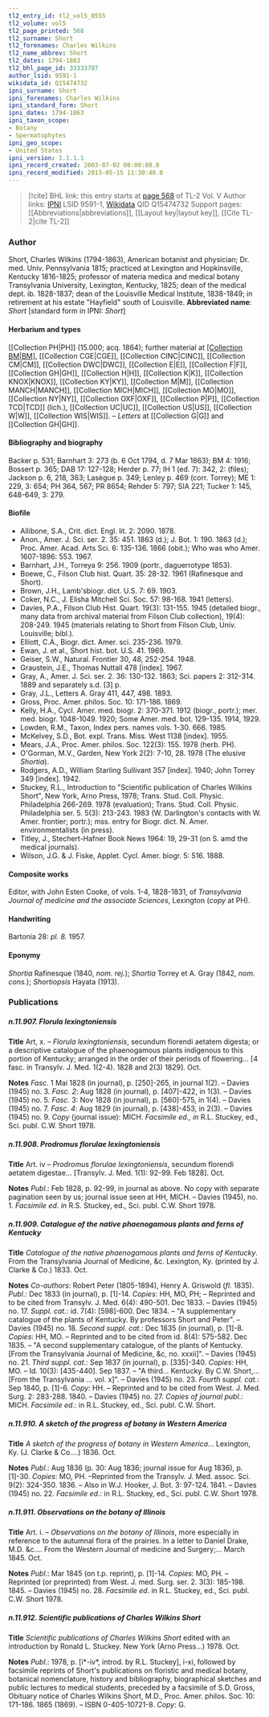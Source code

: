 ```yaml
---
tl2_entry_id: tl2_vol5_0555
tl2_volume: vol5
tl2_page_printed: 568
tl2_surname: Short
tl2_forenames: Charles Wilkins
tl2_name_abbrev: Short
tl2_dates: 1794-1863
tl2_bhl_page_id: 33333707
author_lsid: 9591-1
wikidata_id: Q15474732
ipni_surname: Short
ipni_forenames: Charles Wilkins
ipni_standard_form: Short
ipni_dates: 1794-1863
ipni_taxon_scope: 
- Botany
- Spermatophytes
ipni_geo_scope: 
- United States
ipni_version: 1.1.1.1
ipni_record_created: 2003-07-02 00:00:00.0
ipni_record_modified: 2013-05-15 11:30:48.0
---
```


> [!cite] BHL link: this entry starts at [page 568](https://www.biodiversitylibrary.org/page/33333707) of TL-2 Vol. V
> Author links: [IPNI](https://www.ipni.org/a/9591-1) LSID 9591-1, [Wikidata](https://www.wikidata.org/wiki/Q15474732) QID Q15474732
> Support pages: [[Abbreviations|abbreviations]], [[Layout key|layout key]], [[Cite TL-2|cite TL-2]]

### Author

Short, Charles Wilkins (1794-1863), American botanist and physician; Dr. med. Univ. Pennsylvania 1815; practiced at Lexington and Hopkinsville, Kentucky 1816-1825; professor of materia medica and medical botany Transylvania University, Lexington, Kentucky, 1825; dean of the medical dept. ib. 1828-1837; dean of the Louisville Medical Institute, 1838-1849; in retirement at his estate "Hayfield" south of Louisville. 
**Abbreviated name**: *Short* \[standard form in IPNI: *Short*\]

#### Herbarium and types

[[Collection PH|PH]] (15.000; acq. 1864); further material at [[Collection BM|BM]](406), [[Collection CGE|CGE]], [[Collection CINC|CINC]], [[Collection CM|CM]], [[Collection DWC|DWC]], [[Collection E|E]], [[Collection F|F]], [[Collection GH|GH]], [[Collection H|H]], [[Collection K|K]], [[Collection KNOX|KNOX]], [[Collection KY|KY]], [[Collection M|M]], [[Collection MANCH|MANCH]], [[Collection MICH|MICH]], [[Collection MO|MO]], [[Collection NY|NY]], [[Collection OXF|OXF]], [[Collection P|P]], [[Collection TCD|TCD]] (lich.), [[Collection UC|UC]], [[Collection US|US]], [[Collection W|W]], [[Collection WIS|WIS]]. – *Letters* at [[Collection G|G]] and [[Collection GH|GH]].

#### Bibliography and biography

Backer p. 531; Barnhart 3: 273 (b. 6 Oct 1794, d. 7 Mar 1863); BM 4: 1916; Bossert p. 365; DAB 17: 127-128; Herder p. 77; IH 1 (ed. 7): 342, 2: (files); Jackson p. 6, 218, 363; Lasègue p. 349; Lenley p. 469 (corr. Torrey); ME 1: 229, 3: 654; PH 364, 567; PR 8654; Rehder 5: 797; SIA 221; Tucker 1: 145, 648-649, 3: 279.

#### Biofile

- Allibone, S.A., Crit. dict. Engl. lit. 2: 2090. 1878.
- Anon., Amer. J. Sci. ser. 2. 35: 451. 1863 (d.); J. Bot. 1: 190. 1863 (d.); Proc. Amer. Acad. Arts Sci. 6: 135-136. 1866 (obit.); Who was who Amer. 1607-1896: 553. 1967.
- Barnhart, J.H., Torreya 9: 256. 1909 (portr., daguerrotype 1853).
- Boewe, C., Filson Club hist. Quart. 35: 28-32. 1961 (Rafinesque and Short).
- Brown, J.H., Lamb'sbiogr. dict. U.S. 7: 69. 1903.
- Coker, N.C., J. Elisha Mitchell Sci. Soc. 57: 98-168. 1941 (letters).
- Davies, P.A., Filson Club Hist. Quart. 19(3): 131-155. 1945 (detailed biogr., many data from archival material from Filson Club collection), 19(4): 208-249. 1945 (materials relating to Short from Filson Club, Univ. Louisville; bibl.).
- Elliott, C.A., Biogr. dict. Amer. sci. 235-236. 1979.
- Ewan, J. et al., Short hist. bot. U.S. 41. 1969.
- Geiser, S.W., Natural. Frontier 30, 48, 252-254. 1948.
- Graustein, J.E., Thomas Nuttall 478 \[index\]. 1967.
- Gray, A., Amer. J. Sci. ser. 2. 36: 130-132. 1863; Sci. papers 2: 312-314. 1889 and separately s.d. \[3\] p.
- Gray, J.L., Letters A. Gray 411, 447, 498. 1893.
- Gross, Proc. Amer. philos. Soc. 10: 171-186. 1869.
- Kelly, H.A., Cycl. Amer. med. biogr. 2: 370-371. 1912 (biogr., portr.); mer. med. biogr. 1048-1049. 1920; Some Amer. med. bot. 129-135. 1914, 1929.
- Lowden, R.M., Taxon, Index pers. names vols. 1-30. 666. 1985.
- McKelvey, S.D., Bot. expl. Trans. Miss. West 1138 \[index\]. 1955.
- Mears, J.A., Proc. Amer. philos. Soc. 122(3): 155. 1978 (herb. PH).
- O'Gorman, M.V., Garden, New York 2(2): 7-10, 28. 1978 (The elusive *Shortia*).
- Rodgers, A.D., William Starling Sullivant 357 \[index\]. 1940; John Torrey 349 \[index\]. 1942.
- Stuckey, R.L., Introduction to "Scientific publication of Charles Wilkins Short", New York, Arno Press, 1978; Trans. Stud. Coll. Physic. Philadelphia 266-269. 1978 (evaluation); Trans. Stud. Coll. Physic. Philadelphia ser. 5. 5(3): 213-243. 1983 (W. Darlington's contacts with W. Amer. frontier; portr.); mss. entry for Biogr. dict. N. Amer. environmentalists (in press).
- Titley, J., Stechert-Hafner Book News 1964: 19, 29-31 (on S. amd the medical journals).
- Wilson, J.G. & J. Fiske, Applet. Cycl. Amer. biogr. 5: 516. 1888.

#### Composite works

Editor, with John Esten Cooke, of vols. 1-4, 1828-1831, of *Transylvania Journal of medicine and the associate Sciences*, Lexington (*copy* at PH).

#### Handwriting

Bartonia 28: *pl. 8.* 1957.

#### Eponymy

*Shortia* Rafinesque (1840, *nom. rej.*); *Shortia* Torrey et A. Gray (1842, *nom. cons.*); *Shortiopsis* Hayata (1913).

### Publications

##### n.11.907. Florula lexingtoniensis

**Title**
Art, x. – *Florula lexingtoniensis*, secundum florendi aetatem digesta; or a descriptive catalogue of the phaenogamous plants indigenous to this portion of Kentucky; arranged in the order of their periods of flowering... \[4 fasc. in Transylv. J. Med. 1(2-4). 1828 and 2(3) 1829\]. Oct.

**Notes**
*Fasc*. 1 Mai 1828 (in journal), p. \[250\]-265, in journal 1(2). – Davies (1945) no. 3.
*Fasc. 2*: Aug 1828 (in journal), p. \[407\]-422, in 1(3). – Davies (1945) no. 5.
*Fasc*. 3: Nov 1828 (in journal), p. \[560\]-575, in 1(4). – Davies (1945) no. 7.
*Fasc. 4*: Aug 1829 (in journal), p. \[438\]-453, in 2(3). – Davies (1945) no. 9.
*Copy* (journal issue): MICH.
*Facsimile ed., in* R.L. Stuckey, ed., Sci. publ. C.W. Short 1978.

##### n.11.908. Prodromus florulae lexingtoniensis

**Title**
Art. iv – *Prodromus florulae lexingtoniensis*, secundum florendi aetatem digestae... \[Transylv. J. Med. 1(1): 92-99. Feb 1828\]. Oct.

**Notes**
*Publ*.: Feb 1828, p. 92-99, in journal as above. No copy with separate pagination seen by us; journal issue seen at HH, MICH. – Davies (1945), no. 1.
*Facsimile ed. in* R.S. Stuckey, ed., Sci. publ. C.W. Short 1978.

##### n.11.909. Catalogue of the native phaenogamous plants and ferns of Kentucky

**Title**
*Catalogue of the native phaenogamous plants and ferns of Kentucky*. From the Transylvania Journal of Medicine, &c. Lexington, Ky. (printed by J. Clarke & Co.) 1833. Oct.

**Notes**
*Co-authors*: Robert Peter (1805-1894), Henry A. Griswold (*fl*. 1835).
*Publ*.: Dec 1833 (in journal), p. \[1\]-14. *Copies*: HH, MO, PH; – Reprinted and to be cited from Transylv. J. Med. 6(4): 490-501. Dec 1833. – Davies (1945) no. 17.
*Suppl. cat.*: id. 7(4): \[598\]-600. Dec 1834. – "A supplementary catalogue of the plants of Kentucky. By professors Short and Peter". – Davies (1945) no. 18.
*Second suppl. cat.*: Dec 1835 (in journal), p. \[1\]-8. *Copies*: HH, MO. – Reprinted and to be cited from id. 8(4): 575-582. Dec 1835. – "A second supplementary catalogue, of the plants of Kentucky. \[From the Transylvania Journal of Medicine, &c, no. xxxii\]". – Davies (1945) no. 21.
*Third suppl. cat.*: Sep 1837 (in journal), p. \[335\]-340. *Copies*: HH, MO. – Id. 10(3): \[435-440\]. Sep 1837. – "A third... Kentucky. By C.W. Short,... \[From the Transylvania ... vol. x\]". – Davies (1945) no. 23.
*Fourth suppl. cat.*: Sep 1840, p. \[1\]-6. *Copy*: HH. – Reprinted and to be cited from West. J. Med. Surg. 2: 283-288. 1840. – Davies (1945) no. 27.
*Copies of journal publ*.: MICH.
*Facsimile ed*.: in R.L. Stuckey, ed., Sci. publ. C.W. Short.

##### n.11.910. A sketch of the progress of botany in Western America

**Title**
*A sketch of the progress of botany in Western America*... Lexington, Ky. (J. Clarke & Co....) 1836. Oct.

**Notes**
*Publ*.: Aug 1836 (p. 30: Aug 1836; journal issue for Aug 1836), p. \[1\]-30. *Copies*: MO, PH. –Reprinted from the Transylv. J. Med. assoc. Sci. 9(2): 324-350. 1836. – Also in W.J. Hooker, J. Bot. 3: 97-124. 1841. – Davies (1945) no. 22.
*Facsimile ed*.: in R.L. Stuckey, ed., Sci. publ. C.W. Short 1978.

##### n.11.911. Observations on the botany of Illinois

**Title**
Art. i. – *Observations on the botany of Illinois*, more especially in reference to the autumnal flora of the prairies. In a letter to Daniel Drake, M.D. &c.... From the Western Journal of medicine and Surgery;... March 1845. Oct.

**Notes**
*Publ*.: Mar 1845 (on t.p. reprint), p. \[1\]-14. *Copies*: MO, PH. – Reprinted (or preprinted) from West. J. med. Surg. ser. 2. 3(3): 185-198. 1845. – Davies (1945) no. 28.
*Facsimile ed*. in R.L. Stuckey, ed., Sci. publ. C.W. Short 1978.

##### n.11.912. Scientific publications of Charles Wilkins Short

**Title**
*Scientific publications of Charles Wilkins Short* edited with an introduction by Ronald L. Stuckey. New York (Arno Press...) 1978. Oct.

**Notes**
*Publ*.: 1978, p. \[i\*-iv\*, introd. by R.L. Stuckey\], i-xi, followed by facsimile reprints of Short's publications on floristic and medical botany, botanical nomenclature, history and bibliography, biographical sketches and public lectures to medical students, preceded by a facsimile of S.D. Gross, Obituary notice of Charles Wilkins Short, M.D., Proc. Amer. philos. Soc. 10: 171-186. 1865 (1869). – ISBN 0-405-10721-8. *Copy*: G.

